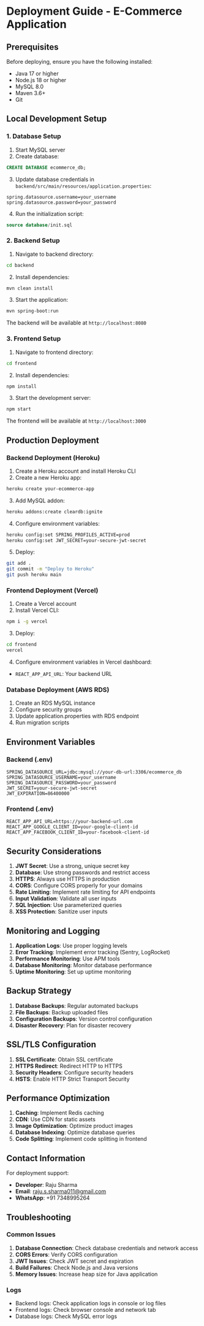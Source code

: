 # Deployment Guide - E-Commerce Application

## Prerequisites

Before deploying, ensure you have the following installed:
- Java 17 or higher
- Node.js 18 or higher
- MySQL 8.0
- Maven 3.6+
- Git

## Local Development Setup

### 1. Database Setup

1. Start MySQL server
2. Create database:
```sql
CREATE DATABASE ecommerce_db;
```

3. Update database credentials in `backend/src/main/resources/application.properties`:
```properties
spring.datasource.username=your_username
spring.datasource.password=your_password
```

4. Run the initialization script:
```sql
source database/init.sql
```

### 2. Backend Setup

1. Navigate to backend directory:
```bash
cd backend
```

2. Install dependencies:
```bash
mvn clean install
```

3. Start the application:
```bash
mvn spring-boot:run
```

The backend will be available at `http://localhost:8080`

### 3. Frontend Setup

1. Navigate to frontend directory:
```bash
cd frontend
```

2. Install dependencies:
```bash
npm install
```

3. Start the development server:
```bash
npm start
```

The frontend will be available at `http://localhost:3000`

## Production Deployment

### Backend Deployment (Heroku)

1. Create a Heroku account and install Heroku CLI
2. Create a new Heroku app:
```bash
heroku create your-ecommerce-app
```

3. Add MySQL addon:
```bash
heroku addons:create cleardb:ignite
```

4. Configure environment variables:
```bash
heroku config:set SPRING_PROFILES_ACTIVE=prod
heroku config:set JWT_SECRET=your-secure-jwt-secret
```

5. Deploy:
```bash
git add .
git commit -m "Deploy to Heroku"
git push heroku main
```

### Frontend Deployment (Vercel)

1. Create a Vercel account
2. Install Vercel CLI:
```bash
npm i -g vercel
```

3. Deploy:
```bash
cd frontend
vercel
```

4. Configure environment variables in Vercel dashboard:
- `REACT_APP_API_URL`: Your backend URL

### Database Deployment (AWS RDS)

1. Create an RDS MySQL instance
2. Configure security groups
3. Update application.properties with RDS endpoint
4. Run migration scripts

## Environment Variables

### Backend (.env)
```env
SPRING_DATASOURCE_URL=jdbc:mysql://your-db-url:3306/ecommerce_db
SPRING_DATASOURCE_USERNAME=your_username
SPRING_DATASOURCE_PASSWORD=your_password
JWT_SECRET=your-secure-jwt-secret
JWT_EXPIRATION=86400000
```

### Frontend (.env)
```env
REACT_APP_API_URL=https://your-backend-url.com
REACT_APP_GOOGLE_CLIENT_ID=your-google-client-id
REACT_APP_FACEBOOK_CLIENT_ID=your-facebook-client-id
```

## Security Considerations

1. **JWT Secret**: Use a strong, unique secret key
2. **Database**: Use strong passwords and restrict access
3. **HTTPS**: Always use HTTPS in production
4. **CORS**: Configure CORS properly for your domains
5. **Rate Limiting**: Implement rate limiting for API endpoints
6. **Input Validation**: Validate all user inputs
7. **SQL Injection**: Use parameterized queries
8. **XSS Protection**: Sanitize user inputs

## Monitoring and Logging

1. **Application Logs**: Use proper logging levels
2. **Error Tracking**: Implement error tracking (Sentry, LogRocket)
3. **Performance Monitoring**: Use APM tools
4. **Database Monitoring**: Monitor database performance
5. **Uptime Monitoring**: Set up uptime monitoring

## Backup Strategy

1. **Database Backups**: Regular automated backups
2. **File Backups**: Backup uploaded files
3. **Configuration Backups**: Version control configuration
4. **Disaster Recovery**: Plan for disaster recovery

## SSL/TLS Configuration

1. **SSL Certificate**: Obtain SSL certificate
2. **HTTPS Redirect**: Redirect HTTP to HTTPS
3. **Security Headers**: Configure security headers
4. **HSTS**: Enable HTTP Strict Transport Security

## Performance Optimization

1. **Caching**: Implement Redis caching
2. **CDN**: Use CDN for static assets
3. **Image Optimization**: Optimize product images
4. **Database Indexing**: Optimize database queries
5. **Code Splitting**: Implement code splitting in frontend

## Contact Information

For deployment support:
- **Developer**: Raju Sharma
- **Email**: raju.s.sharma011@gmail.com
- **WhatsApp**: +91 7348995264

## Troubleshooting

### Common Issues

1. **Database Connection**: Check database credentials and network access
2. **CORS Errors**: Verify CORS configuration
3. **JWT Issues**: Check JWT secret and expiration
4. **Build Failures**: Check Node.js and Java versions
5. **Memory Issues**: Increase heap size for Java application

### Logs

- Backend logs: Check application logs in console or log files
- Frontend logs: Check browser console and network tab
- Database logs: Check MySQL error logs
